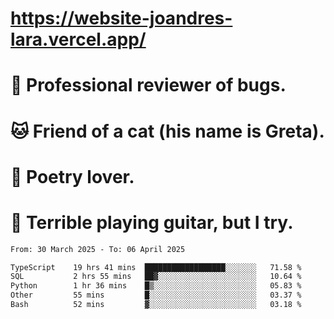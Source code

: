 # https://website-joandres-lara.vercel.app/
# 🐛 Professional reviewer of bugs.
# 🐱 Friend of a cat (his name is Greta).
# 📜 Poetry lover.
# 🎸 Terrible playing guitar, but I try.

<!--START_SECTION:waka-->

```txt
From: 30 March 2025 - To: 06 April 2025

TypeScript    19 hrs 41 mins  ██████████████████░░░░░░░   71.58 %
SQL           2 hrs 55 mins   ██▓░░░░░░░░░░░░░░░░░░░░░░   10.64 %
Python        1 hr 36 mins    █▒░░░░░░░░░░░░░░░░░░░░░░░   05.83 %
Other         55 mins         █░░░░░░░░░░░░░░░░░░░░░░░░   03.37 %
Bash          52 mins         ▓░░░░░░░░░░░░░░░░░░░░░░░░   03.18 %
```

<!--END_SECTION:waka-->
